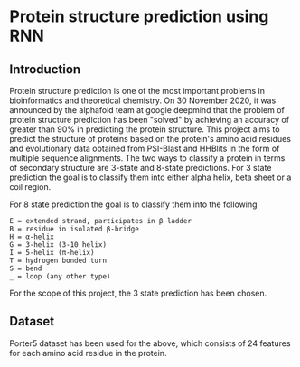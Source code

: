 # Protein structure prediction using RNN
## Introduction
Protein structure prediction is one of the most important problems in bioinformatics and theoretical chemistry. On 30 November 2020, it was announced by the alphafold team at google deepmind that the problem of protein structure prediction has been "solved" by achieving an accuracy of greater than 90% in predicting the protein structure. This project aims to predict the structure of proteins based on the protein's amino acid residues and evolutionary data obtained from PSI-Blast and HHBlits in the form of multiple sequence alignments.
The two ways to classify a protein in terms of secondary structure are 3-state and 8-state predictions.
For 3 state prediction the goal is to classify them into either alpha helix, beta sheet or a coil region.

For 8 state prediction the goal is to classify them into the following
```
E = extended strand, participates in β ladder
B = residue in isolated β-bridge
H = α-helix
G = 3-helix (3-10 helix)
I = 5-helix (π-helix)
T = hydrogen bonded turn
S = bend
_ = loop (any other type)
```
For the scope of this project, the 3 state prediction has been chosen.

## Dataset
Porter5 dataset has been used for the above, which consists of 24 features for each amino acid residue in the protein.
